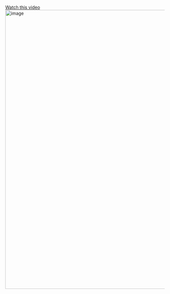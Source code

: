 [Watch this video](https://www.linkedin.com/learning/spring-boot-3-essential-training/connecting-to-external-databases?autoSkip=true&resume=false&u=441943138)
<img width="1920" height="882" alt="image" src="https://github.com/user-attachments/assets/ef788d30-3d74-48df-afd1-3459a2c18a0c" />
